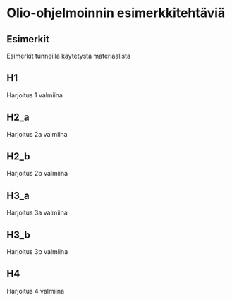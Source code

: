 # Olio-ohjelmoinnin esimerkkitehtäviä

## Esimerkit

Esimerkit tunneilla käytetystä materiaalista

## H1

Harjoitus 1 valmiina

## H2_a

Harjoitus 2a valmiina

## H2_b

Harjoitus 2b valmiina

## H3_a

Harjoitus 3a valmiina

## H3_b

Harjoitus 3b valmiina

## H4
Harjoitus 4 valmiina
